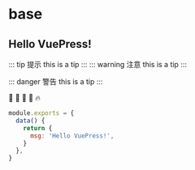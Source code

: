 # base

## Hello VuePress!

::: tip 提示
this is a tip
:::
::: warning 注意
this is a tip
:::

::: danger 警告
this is a tip
:::

:tada: :100: :bamboo: :gift_heart: :fire:

```js
module.exports = {
  data() {
    return {
      msg: 'Hello VuePress!',
    }
  },
}
```
